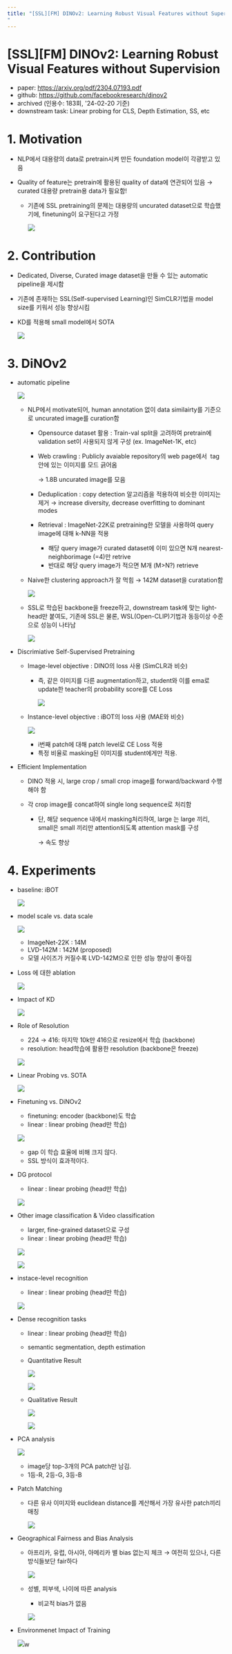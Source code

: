 ```yaml
---
title: "[SSL][FM] DINOv2: Learning Robust Visual Features without Supervision
"
---
```

# [SSL]\[FM] DINOv2: Learning Robust Visual Features without Supervision

- paper: https://arxiv.org/pdf/2304.07193.pdf
- github: https://github.com/facebookresearch/dinov2
- archived (인용수: 183회, '24-02-20 기준)
- downstream task: Linear probing for CLS, Depth Estimation, SS, etc

# 1. Motivation

- NLP에서 대용량의 data로 pretrain시켜 만든 foundation model이 각광받고 있음

- Quality of feature는 pretrain에 활용된 quality of data에 연관되어 있음 $\to$ curated 대용량 pretrain용 data가 필요함!

  - 기존에 SSL pretraining의 문제는 대용량의 uncurated dataset으로 학습했기에, finetuning이 요구된다고 가정

    ![](../images/2024-02-20/image-20240221224434700.png)

# 2. Contribution

- Dedicated, Diverse, Curated image dataset을 만들 수 있는 automatic pipeline을 제시함

- 기존에 존재하는 SSL(Self-supervised Learning)인 SimCLR기법을 model size를 키워서 성능 향상시킴

- KD를 적용해 small model에서 SOTA

  ![](../images/2024-02-20/image-20240221223638726.png)

# 3. DiNOv2

- automatic pipeline

  ![](../images/2024-02-20/image-20240221223946301.png)

  - NLP에서 motivate되어, human annotation 없이 data similairty를 기준으로 uncurated image를 curation함

    - Opensource dataset 활용 : Train-val split을 고려하여 pretrain에 validation set이 사용되지 않게 구성 (ex. ImageNet-1K, etc)

    - Web crawling : Publicly avaiable repository의 web page에서 <img> tag 안에 있는 이미지를 모드 긁어옴

      $\to$ 1.8B uncurated image를 모음

    - Deduplication : copy detection 알고리즘을 적용하여 비슷한 이미지는 제거 $\to$ increase diversity, decrease overfitting to dominant modes

    - Retrieval : ImageNet-22K로 pretraining한 모델을 사용하여 query image에 대해 k-NN을 적용

      - 해당 query image가 curated dataset에 이미 있으면 N개 nearest-neighborimage (=4)만 retrive
      - 반대로 해당 query image가 적으면 M개 (M>N?) retrieve

      

  - Naive한 clustering approach가 잘 먹힘 $\to$ 142M dataset을 curatation함

    ![](../images/2024-02-20/image-20240221224541835.png)

  - SSL로 학습된 backbone을 freeze하고, downstream task에 맞는 light-head만 붙여도, 기존에 SSL은 물론, WSL(Open-CLIP)기법과 동등이상 수준으로 성능이 나타남

    ![](../images/2024-02-20/image-20240221224156287.png)

- Discrimiative Self-Supervised Pretraining

  - Image-level objective : DINO의 loss 사용 (SimCLR과 비슷)

    - 즉, 같은 이미지를 다른 augmentation하고, student와 이를 ema로 update한 teacher의 probability score를 CE Loss

      ![](../images/2024-02-20/image-20240221225532441.png)

  - Instance-level objective : iBOT의 loss 사용 (MAE와 비슷)

    ![](../images/2024-02-20/image-20240221225612467.png)

    - i번째 patch에 대해 patch level로 CE Loss 적용
    - 특정 비율로 masking된 이미지를 student에게만 적용.

- Efficient Implementation

  - DINO 적용 시, large crop / small crop image를 forward/backward 수행해야 함

  - 각 crop image를 concat하여 single long sequence로 처리함

    - 단, 해당 sequence 내에서 masking처리하여, large 는 large 끼리, small은 small 끼리만 attention되도록 attention mask를 구성

      $\to$ 속도 향상

# 4. Experiments

- baseline: iBOT

  ![](../images/2024-02-20/image-20240221233647176.png)

- model scale vs. data scale

  ![](../images/2024-02-20/image-20240221233744058.png)

  - ImageNet-22K : 14M
  - LVD-142M : 142M (proposed)
  - 모델 사이즈가 커질수록 LVD-142M으로 인한 성능 향상이 좋아짐

- Loss 에 대한 ablation

  ![](../images/2024-02-20/image-20240221233913925.png)

- Impact of KD

  ![](../images/2024-02-20/image-20240221234008991.png)

- Role of Resolution

  - 224 $\to$ 416: 마지막 10k만 416으로 resize에서 학습 (backbone)
  - resolution: head학습에 활용한 resolution (backbone은 freeze)

  ![](../images/2024-02-20/image-20240221234038117.png)

- Linear Probing vs. SOTA

  ![](../images/2024-02-20/image-20240221234343196.png)

- Finetuning vs. DiNOv2

  - finetuning: encoder (backbone)도 학습
  - linear : linear probing (head만 학습)

  ![](../images/2024-02-20/image-20240221234415238.png)

  - gap 이 학습 효율에 비해 크지 않다.
  - SSL 방식이 효과적이다.

- DG protocol

  - linear : linear probing (head만 학습)

  ![](../images/2024-02-20/image-20240221234507852.png)

- Other image classification & Video classification

  - larger, fine-grained dataset으로 구성
  - linear : linear probing (head만 학습)

  ![](../images/2024-02-20/image-20240221234536877.png)

  ![](../images/2024-02-20/image-20240221234604539.png)

- instace-level recognition

  - linear : linear probing (head만 학습)

  ![](../images/2024-02-20/image-20240221234623992.png)

- Dense recognition tasks

  - linear : linear probing (head만 학습)

  - semantic segmentation, depth estimation

  - Quantitative Result

    ![](../images/2024-02-20/image-20240221234734979.png)

    ![](../images/2024-02-20/image-20240221234806184.png)

  - Qualitative Result

    ![](../images/2024-02-20/image-20240221234836767.png)

    ![](../images/2024-02-20/image-20240221234849686.png)

- PCA analysis

  ![](../images/2024-02-20/image-20240221234905684.png)

  - image당 top-3개의 PCA patch만 남김.
  - 1등-R, 2등-G, 3등-B

- Patch Matching

  - 다른 유사 이미지와 euclidean distance를 계산해서 가장 유사한 patch끼리 매칭

    ![](../images/2024-02-20/image-20240221235059874.png)

- Geographical Fairness and Bias Analysis

  - 아프리카, 유럽, 아시아, 아메리카 별 bias 없는지 체크 $\to$ 여전히 있으나, 다른 방식들보단 fair하다

    ![](../images/2024-02-20/image-20240221235153793.png)

  - 성별, 피부색, 나이에 따른 analysis

    - 비교적 bias가 없음

    ![](../images/2024-02-20/image-20240221235221143.png)

- Environmenet Impact of Training

  ![](../images/2024-02-20/image-20240221235258533.png)w
